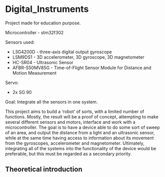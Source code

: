 # Digital_Instruments
Project made for education purpose. 

Microcontroller - stm32f302

Sensors used:
  - L3G4200D - three-axis digital output gyroscope
  - LSM9DS1 - 3D accelerometer, 3D gyroscope, 3D magnetometer
  - HC-SR04 - Ultrasonic Sensor
  - AFBR-S50MV85G - Time-of-Flight Sensor Module for Distance and Motion Measurement

Servo:
  - 2x SG 90

Goal:
Integrate all the sensors in one system. 

This project aims to build a ‘robot’ of sorts, with a limited number of functions. Mostly, the result will be a proof of concept, attempting to make several different sensors and motors, interface and work with a microcontroller. The goal is to have a device able to do some sort of sweep of an area, and output the distance from a light and an ultrasonic sensor, while at the same time having access to information about its movement from the gyroscopes, accelerometer and magnetometer. 
Ultimately, integrating all of the systems into the functionality of the device would be preferable, but this must be regarded as a secondary priority. 

## Theoretical introduction
